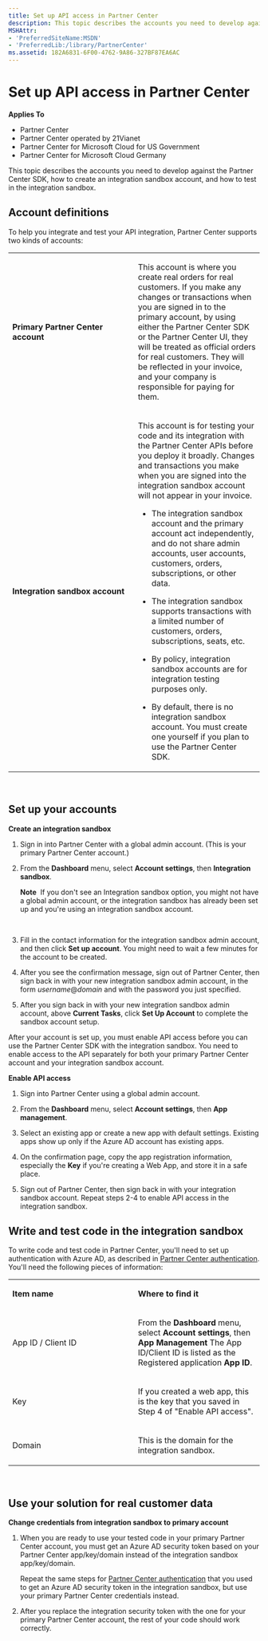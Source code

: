 ```yaml
---
title: Set up API access in Partner Center
description: This topic describes the accounts you need to develop against the Partner Center SDK, how to create an integration sandbox account, and how to test in the integration sandbox.
MSHAttr:
- 'PreferredSiteName:MSDN'
- 'PreferredLib:/library/PartnerCenter'
ms.assetid: 182A6831-6F00-4762-9A86-327BF87EA6AC
---
```


# Set up API access in Partner Center


**Applies To**

-   Partner Center
-   Partner Center operated by 21Vianet
-   Partner Center for Microsoft Cloud for US Government
-   Partner Center for Microsoft Cloud Germany

This topic describes the accounts you need to develop against the Partner Center SDK, how to create an integration sandbox account, and how to test in the integration sandbox.

## <span id="supportedAccountTypes"></span><span id="supportedaccounttypes"></span><span id="SUPPORTEDACCOUNTTYPES"></span>Account definitions


To help you integrate and test your API integration, Partner Center supports two kinds of accounts:

<table>
<colgroup>
<col width="50%" />
<col width="50%" />
</colgroup>
<tbody>
<tr class="odd">
<td><strong>Primary Partner Center account</strong></td>
<td><p>This account is where you create real orders for real customers. If you make any changes or transactions when you are signed in to the primary account, by using either the Partner Center SDK or the Partner Center UI, they will be treated as official orders for real customers. They will be reflected in your invoice, and your company is responsible for paying for them.</p></td>
</tr>
<tr class="even">
<td><strong>Integration sandbox account</strong></td>
<td><p>This account is for testing your code and its integration with the Partner Center APIs before you deploy it broadly. Changes and transactions you make when you are signed into the integration sandbox account will not appear in your invoice.</p>
<ul>
<li><p>The integration sandbox account and the primary account act independently, and do not share admin accounts, user accounts, customers, orders, subscriptions, or other data.</p></li>
<li><p>The integration sandbox supports transactions with a limited number of customers, orders, subscriptions, seats, etc.</p></li>
<li><p>By policy, integration sandbox accounts are for integration testing purposes only.</p></li>
<li><p>By default, there is no integration sandbox account. You must create one yourself if you plan to use the Partner Center SDK.</p></li>
</ul></td>
</tr>
</tbody>
</table>

 

## <span id="Set__up_your_accounts"></span><span id="set__up_your_accounts"></span><span id="SET__UP_YOUR_ACCOUNTS"></span>Set up your accounts


<span id="createIntegrationSandbox"></span><span id="createintegrationsandbox"></span><span id="CREATEINTEGRATIONSANDBOX"></span>
**Create an integration sandbox**

1.  Sign in into Partner Center with a global admin account. (This is your primary Partner Center account.)
2.  From the **Dashboard** menu, select **Account settings**, then **Integration sandbox**.

    **Note**  If you don't see an Integration sandbox option, you might not have a global admin account, or the integration sandbox has already been set up and you're using an integration sandbox account.

     

3.  Fill in the contact information for the integration sandbox admin account, and then click **Set up account**. You might need to wait a few minutes for the account to be created.

4.  After you see the confirmation message, sign out of Partner Center, then sign back in with your new integration sandbox admin account, in the form *username*@*domain* and with the password you just specified.

5.  After you sign back in with your new integration sandbox admin account, above **Current Tasks**, click **Set Up Account** to complete the sandbox account setup.

<span id="enableAPIAccess"></span><span id="enableapiaccess"></span><span id="ENABLEAPIACCESS"></span>
After your account is set up, you must enable API access before you can use the Partner Center SDK with the integration sandbox. You need to enable access to the API separately for both your primary Partner Center account and your integration sandbox account.

**Enable API access**

1.  Sign into Partner Center using a global admin account.

2.  From the **Dashboard** menu, select **Account settings**, then **App management**.

3.  Select an existing app or create a new app with default settings. Existing apps show up only if the Azure AD account has existing apps.

4.  On the confirmation page, copy the app registration information, especially the **Key** if you're creating a Web App, and store it in a safe place.

5.  Sign out of Partner Center, then sign back in with your integration sandbox account. Repeat steps 2-4 to enable API access in the integration sandbox.

## <span id="writeTestCode"></span><span id="writetestcode"></span><span id="WRITETESTCODE"></span>Write and test code in the integration sandbox


To write code and test code in Partner Center, you'll need to set up authentication with Azure AD, as described in [Partner Center authentication](partner-center-authentication.md). You'll need the following pieces of information:

<table>
<colgroup>
<col width="50%" />
<col width="50%" />
</colgroup>
<tbody>
<tr class="odd">
<td><p><strong>Item name</strong></p></td>
<td><p><strong>Where to find it</strong></p></td>
</tr>
<tr class="even">
<td><p>App ID / Client ID</p></td>
<td><p>From the <strong>Dashboard</strong> menu, select <strong>Account settings</strong>, then <strong>App Management</strong> The App ID/Client ID is listed as the Registered application <strong>App ID</strong>.</p></td>
</tr>
<tr class="odd">
<td><p>Key</p></td>
<td><p>If you created a web app, this is the key that you saved in Step 4 of &quot;Enable API access&quot;.</p></td>
</tr>
<tr class="even">
<td><p>Domain</p></td>
<td><p>This is the domain for the integration sandbox.</p></td>
</tr>
</tbody>
</table>

 

## <span id="runTestedCode"></span><span id="runtestedcode"></span><span id="RUNTESTEDCODE"></span>Use your solution for real customer data


**Change credentials from integration sandbox to primary account**

1.  When you are ready to use your tested code in your primary Partner Center account, you must get an Azure AD security token based on your Partner Center app/key/domain instead of the integration sandbox app/key/domain.

    Repeat the same steps for [Partner Center authentication](partner-center-authentication.md) that you used to get an Azure AD security token in the integration sandbox, but use your primary Partner Center credentials instead.

2.  After you replace the integration security token with the one for your primary Partner Center account, the rest of your code should work correctly.

 

 




